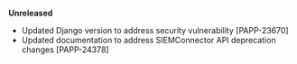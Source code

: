 **Unreleased**
* Updated Django version to address security vulnerability [PAPP-23670]
* Updated documentation to address SIEMConnector API deprecation changes [PAPP-24378]
